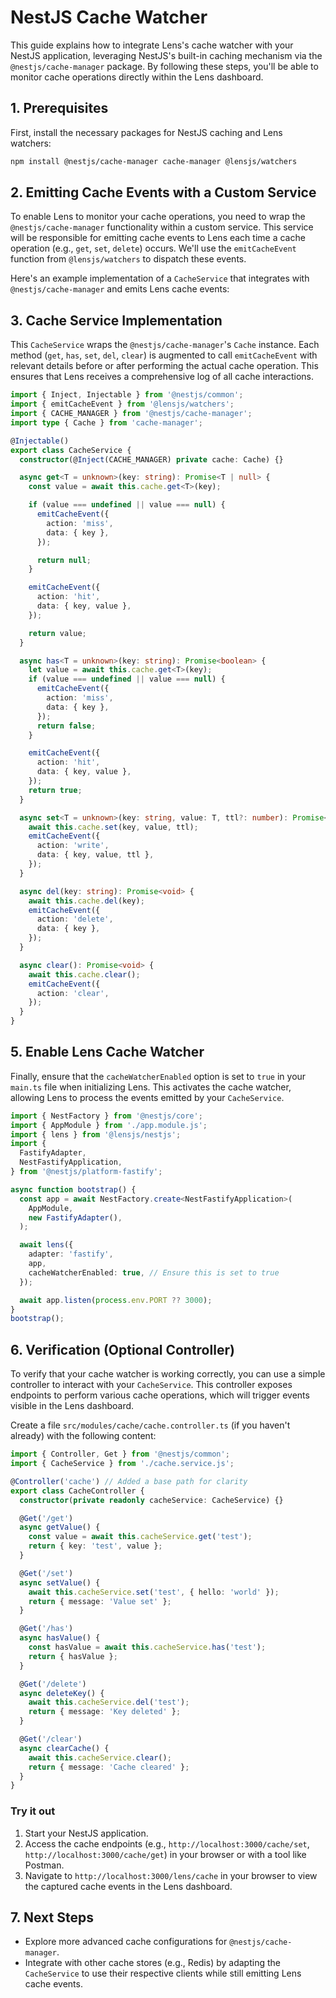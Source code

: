 # NestJS Cache Watcher

This guide explains how to integrate Lens's cache watcher with your NestJS application, leveraging NestJS's built-in caching mechanism via the `@nestjs/cache-manager` package. By following these steps, you'll be able to monitor cache operations directly within the Lens dashboard.

## 1. Prerequisites

First, install the necessary packages for NestJS caching and Lens watchers:

```bash
npm install @nestjs/cache-manager cache-manager @lensjs/watchers
```

## 2. Emitting Cache Events with a Custom Service

To enable Lens to monitor your cache operations, you need to wrap the `@nestjs/cache-manager` functionality within a custom service. This service will be responsible for emitting cache events to Lens each time a cache operation (e.g., `get`, `set`, `delete`) occurs. We'll use the `emitCacheEvent` function from `@lensjs/watchers` to dispatch these events.

Here's an example implementation of a `CacheService` that integrates with `@nestjs/cache-manager` and emits Lens cache events:

## 3. Cache Service Implementation

This `CacheService` wraps the `@nestjs/cache-manager`'s `Cache` instance. Each method (`get`, `has`, `set`, `del`, `clear`) is augmented to call `emitCacheEvent` with relevant details before or after performing the actual cache operation. This ensures that Lens receives a comprehensive log of all cache interactions.

```ts
import { Inject, Injectable } from '@nestjs/common';
import { emitCacheEvent } from '@lensjs/watchers';
import { CACHE_MANAGER } from '@nestjs/cache-manager';
import type { Cache } from 'cache-manager';

@Injectable()
export class CacheService {
  constructor(@Inject(CACHE_MANAGER) private cache: Cache) {}

  async get<T = unknown>(key: string): Promise<T | null> {
    const value = await this.cache.get<T>(key);

    if (value === undefined || value === null) {
      emitCacheEvent({
        action: 'miss',
        data: { key },
      });

      return null;
    }

    emitCacheEvent({
      action: 'hit',
      data: { key, value },
    });

    return value;
  }

  async has<T = unknown>(key: string): Promise<boolean> {
    let value = await this.cache.get<T>(key);
    if (value === undefined || value === null) {
      emitCacheEvent({
        action: 'miss',
        data: { key },
      });
      return false;
    }

    emitCacheEvent({
      action: 'hit',
      data: { key, value },
    });
    return true;
  }

  async set<T = unknown>(key: string, value: T, ttl?: number): Promise<void> {
    await this.cache.set(key, value, ttl);
    emitCacheEvent({
      action: 'write',
      data: { key, value, ttl },
    });
  }

  async del(key: string): Promise<void> {
    await this.cache.del(key);
    emitCacheEvent({
      action: 'delete',
      data: { key },
    });
  }

  async clear(): Promise<void> {
    await this.cache.clear();
    emitCacheEvent({
      action: 'clear',
    });
  }
}
```

## 5. Enable Lens Cache Watcher

Finally, ensure that the `cacheWatcherEnabled` option is set to `true` in your `main.ts` file when initializing Lens. This activates the cache watcher, allowing Lens to process the events emitted by your `CacheService`.

```ts
import { NestFactory } from '@nestjs/core';
import { AppModule } from './app.module.js';
import { lens } from '@lensjs/nestjs';
import {
  FastifyAdapter,
  NestFastifyApplication,
} from '@nestjs/platform-fastify';

async function bootstrap() {
  const app = await NestFactory.create<NestFastifyApplication>(
    AppModule,
    new FastifyAdapter(),
  );

  await lens({
    adapter: 'fastify',
    app,
    cacheWatcherEnabled: true, // Ensure this is set to true
  });

  await app.listen(process.env.PORT ?? 3000);
}
bootstrap();
```

## 6. Verification (Optional Controller)

To verify that your cache watcher is working correctly, you can use a simple controller to interact with your `CacheService`. This controller exposes endpoints to perform various cache operations, which will trigger events visible in the Lens dashboard.

Create a file `src/modules/cache/cache.controller.ts` (if you haven't already) with the following content:

```ts
import { Controller, Get } from '@nestjs/common';
import { CacheService } from './cache.service.js';

@Controller('cache') // Added a base path for clarity
export class CacheController {
  constructor(private readonly cacheService: CacheService) {}

  @Get('/get')
  async getValue() {
    const value = await this.cacheService.get('test');
    return { key: 'test', value };
  }

  @Get('/set')
  async setValue() {
    await this.cacheService.set('test', { hello: 'world' });
    return { message: 'Value set' };
  }

  @Get('/has')
  async hasValue() {
    const hasValue = await this.cacheService.has('test');
    return { hasValue };
  }

  @Get('/delete')
  async deleteKey() {
    await this.cacheService.del('test');
    return { message: 'Key deleted' };
  }

  @Get('/clear')
  async clearCache() {
    await this.cacheService.clear();
    return { message: 'Cache cleared' };
  }
}
```

### Try it out

1.  Start your NestJS application.
2.  Access the cache endpoints (e.g., `http://localhost:3000/cache/set`, `http://localhost:3000/cache/get`) in your browser or with a tool like Postman.
3.  Navigate to `http://localhost:3000/lens/cache` in your browser to view the captured cache events in the Lens dashboard.

## 7. Next Steps

*   Explore more advanced cache configurations for `@nestjs/cache-manager`.
*   Integrate with other cache stores (e.g., Redis) by adapting the `CacheService` to use their respective clients while still emitting Lens cache events.
